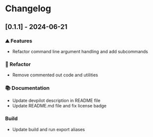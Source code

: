 # Changelog

## [0.1.1] - 2024-06-21

### <!-- 0 -->⛰️  Features

- Refactor command line argument handling and add subcommands

### <!-- 2 -->🚜 Refactor

- Remove commented out code and utilities

### <!-- 3 -->📚 Documentation

- Update devpilot description in README file
- Update README.md file and fix license badge

### Build

- Update build and run export aliases

<!-- BRESILLA -->
